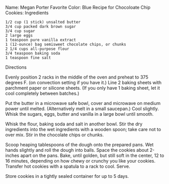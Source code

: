 Name: Megan Porter
Favorite Color: Blue
Recipe for Chocoloate Chip Cookies: 
Ingredients

    1/2 cup (1 stick) unsalted butter
    3/4 cup packed dark brown sugar
    3/4 cup sugar
    2 large eggs
    1 teaspoon pure vanilla extract
    1 (12-ounce) bag semisweet chocolate chips, or chunks
    2 1/4 cups all-purpose flour
    3/4 teaspoon baking soda
    1 teaspoon fine salt


Directions

Evenly position 2 racks in the middle of the oven and preheat to 375 degrees F. (on convection setting if you have it.) Line 2 baking sheets with parchment paper or silicone sheets. (If you only have 1 baking sheet, let it cool completely between batches.)

Put the butter in a microwave safe bowl, cover and microwave on medium power until melted. (Alternatively melt in a small saucepan.) Cool slightly. Whisk the sugars, eggs, butter and vanilla in a large bowl until smooth.

Whisk the flour, baking soda and salt in another bowl. Stir the dry ingredients into the wet ingredients with a wooden spoon; take care not to over mix. Stir in the chocolate chips or chunks.

Scoop heaping tablespoons of the dough onto the prepared pans. Wet hands slightly and roll the dough into balls. Space the cookies about 2-inches apart on the pans. Bake, until golden, but still soft in the center, 12 to 16 minutes, depending on how chewy or crunchy you like your cookies. Transfer hot cookies with a spatula to a rack to cool. Serve.

Store cookies in a tightly sealed container for up to 5 days.
